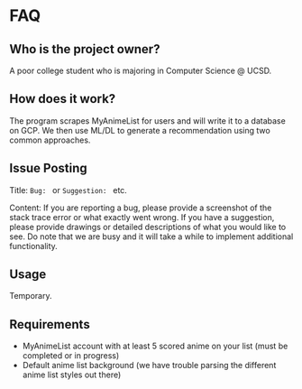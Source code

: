 # FAQ

## Who is the project owner?

A poor college student who is majoring in Computer Science @ UCSD.

## How does it work?

The program scrapes MyAnimeList for users and will write it to a database on GCP. We then use ML/DL to generate a recommendation using two common approaches.

## Issue Posting

Title: `Bug: ` or `Suggestion: ` etc.

Content: If you are reporting a bug, please provide a screenshot of the stack trace error or what exactly went wrong. If you have a suggestion, please provide drawings or detailed descriptions of what you would like to see. Do note that we are busy and it will take a while to implement additional functionality.

## Usage

Temporary.

## Requirements

- MyAnimeList account with at least 5 scored anime on your list (must be completed or in progress)
- Default anime list background (we have trouble parsing the different anime list styles out there)
